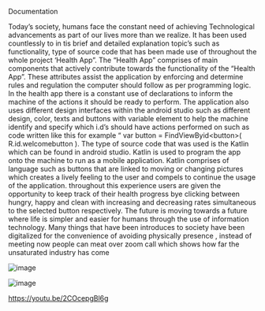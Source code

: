 Documentation

Today’s society, humans face the constant need of achieving Technological advancements as part of our
lives more than we realize. It has been used countlessly to in tis brief and detailed explanation topic’s
such as functionality, type of source code that has been made use of throughout the whole project
‘Health App”.
The “Health App” comprises of main components that actively contribute towards the functionality of
the “Health App”. These attributes assist the application by enforcing and determine rules and
regulation the computer should follow as per programming logic. In the health app there is a constant
use of declarations to inform the machine of the actions it should be ready to perform. The application
also uses different design interfaces within the android studio such as different design, color, texts and
buttons with variable element to help the machine identify and specify which i.d’s should have actions
performed on such as code written like this for example “ var button = FindViewByid&lt;button&gt;(
R.id.welcomebutton ).
The type of source code that was used is the Katlin which can be found in android studio. Katlin is used
to program the app onto the machine to run as a mobile application. Katlin comprises of language such
as buttons that are linked to moving or changing pictures which creates a lively feeling to the user and
compels to continue the usage of the application. throughout this experience users are given the
opportunity to keep track of their health progress bye clicking between hungry, happy and clean with
increasing and decreasing rates simultaneous to the selected button respectively.
The future is moving towards a future where life is simpler and easier for humans through the use of
information technology. Many things that have been introduces to society have been digitalized for the
convenience of avoiding physically presence , instead of meeting now people can meat over zoom call
which shows how far the unsaturated industry has come


![image](https://github.com/Buyani23/CareApp/assets/169086932/b8b64e3f-9348-48a6-a526-f44956729c58)

![image](https://github.com/Buyani23/CareApp/assets/169086932/97bd12c9-886c-4d48-933b-549c52d31745)

https://youtu.be/2COcepgBl6g

